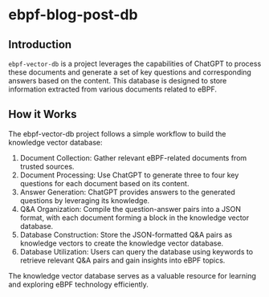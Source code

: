 # ebpf-blog-post-db

## Introduction

`ebpf-vector-db` is a project leverages the capabilities of ChatGPT to process these documents and generate a set of key questions and corresponding answers based on the content. This database is designed to store information extracted from various documents related to eBPF.

## How it Works

The ebpf-vector-db project follows a simple workflow to build the knowledge vector database:

1. Document Collection: Gather relevant eBPF-related documents from trusted sources.
2. Document Processing: Use ChatGPT to generate three to four key questions for each document based on its content.
3. Answer Generation: ChatGPT provides answers to the generated questions by leveraging its knowledge.
4. Q&A Organization: Compile the question-answer pairs into a JSON format, with each document forming a block in the knowledge vector database.
5. Database Construction: Store the JSON-formatted Q&A pairs as knowledge vectors to create the knowledge vector database.
6. Database Utilization: Users can query the database using keywords to retrieve relevant Q&A pairs and gain insights into eBPF topics.

The knowledge vector database serves as a valuable resource for learning and exploring eBPF technology efficiently.
